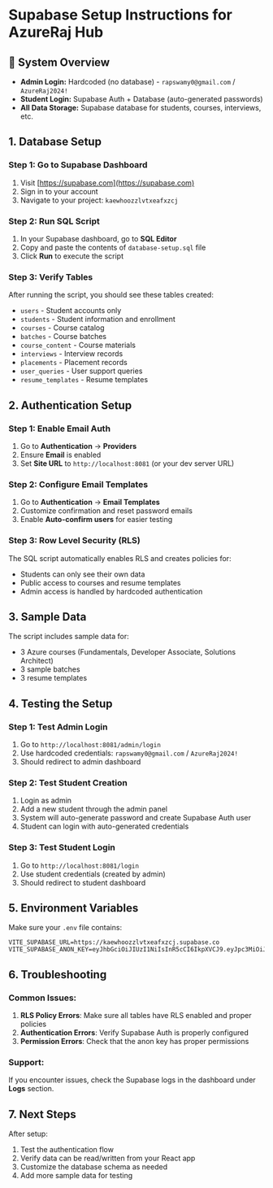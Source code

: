# Supabase Setup Instructions for AzureRaj Hub

## 🎯 **System Overview**

- **Admin Login:** Hardcoded (no database) - `rapswamy0@gmail.com` / `AzureRaj2024!`
- **Student Login:** Supabase Auth + Database (auto-generated passwords)
- **All Data Storage:** Supabase database for students, courses, interviews, etc.

## 1. Database Setup

### Step 1: Go to Supabase Dashboard
1. Visit [https://supabase.com](https://supabase.com)
2. Sign in to your account
3. Navigate to your project: `kaewhoozzlvtxeafxzcj`

### Step 2: Run SQL Script
1. In your Supabase dashboard, go to **SQL Editor**
2. Copy and paste the contents of `database-setup.sql` file
3. Click **Run** to execute the script

### Step 3: Verify Tables
After running the script, you should see these tables created:
- `users` - Student accounts only
- `students` - Student information and enrollment
- `courses` - Course catalog
- `batches` - Course batches
- `course_content` - Course materials
- `interviews` - Interview records
- `placements` - Placement records
- `user_queries` - User support queries
- `resume_templates` - Resume templates

## 2. Authentication Setup

### Step 1: Enable Email Auth
1. Go to **Authentication** → **Providers**
2. Ensure **Email** is enabled
3. Set **Site URL** to `http://localhost:8081` (or your dev server URL)

### Step 2: Configure Email Templates
1. Go to **Authentication** → **Email Templates**
2. Customize confirmation and reset password emails
3. Enable **Auto-confirm users** for easier testing

### Step 3: Row Level Security (RLS)
The SQL script automatically enables RLS and creates policies for:
- Students can only see their own data
- Public access to courses and resume templates
- Admin access is handled by hardcoded authentication

## 3. Sample Data

The script includes sample data for:
- 3 Azure courses (Fundamentals, Developer Associate, Solutions Architect)
- 3 sample batches
- 3 resume templates

## 4. Testing the Setup

### Step 1: Test Admin Login
1. Go to `http://localhost:8081/admin/login`
2. Use hardcoded credentials: `rapswamy0@gmail.com` / `AzureRaj2024!`
3. Should redirect to admin dashboard

### Step 2: Test Student Creation
1. Login as admin
2. Add a new student through the admin panel
3. System will auto-generate password and create Supabase Auth user
4. Student can login with auto-generated credentials

### Step 3: Test Student Login
1. Go to `http://localhost:8081/login`
2. Use student credentials (created by admin)
3. Should redirect to student dashboard

## 5. Environment Variables

Make sure your `.env` file contains:
```env
VITE_SUPABASE_URL=https://kaewhoozzlvtxeafxzcj.supabase.co
VITE_SUPABASE_ANON_KEY=eyJhbGciOiJIUzI1NiIsInR5cCI6IkpXVCJ9.eyJpc3MiOiJzdXBhYmFzZSIsInJlZiI6ImthZXdob296emx2dHhlYWZ4emNqIiwicm9sZSI6ImFub24iLCJpYXQiOjE3NTU1NzM1OTgsImV4cCI6MjA3MTE0OTU5OH0.Wj94m10ou2pIu97KvGTfuA6NhbfYOxK22KBtgjVRXF0
```

## 6. Troubleshooting

### Common Issues:
1. **RLS Policy Errors**: Make sure all tables have RLS enabled and proper policies
2. **Authentication Errors**: Verify Supabase Auth is properly configured
3. **Permission Errors**: Check that the anon key has proper permissions

### Support:
If you encounter issues, check the Supabase logs in the dashboard under **Logs** section.

## 7. Next Steps

After setup:
1. Test the authentication flow
2. Verify data can be read/written from your React app
3. Customize the database schema as needed
4. Add more sample data for testing
